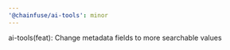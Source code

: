 ```yaml
---
'@chainfuse/ai-tools': minor
---
```


ai-tools(feat): Change metadata fields to more searchable values
